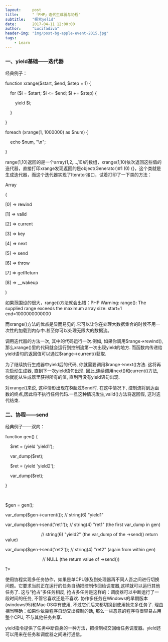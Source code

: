 ```yaml
---
layout:     post
title:      "「PHP」迭代生成器与协程"
subtitle:   "探索yelid"
date:       2017-04-11 12:00:00
author:     "Lucifadiva"
header-img: "img/post-bg-apple-event-2015.jpg"
tags:
    - Learn
---
```


> 


<div>
<h3>一、yield基础——迭代器</h3>
<p>经典例子：</p>
<p><?php</p>
<p>function xrange($start, $end, $step = 1) {</p>
<p>    for ($i = $start; $i <= $end; $i += $step) {</p>
<p>        yield $i;</p>
<p>    }</p>
<p>}</p></p>
<p></p>
<p>foreach (xrange(1, 1000000) as $num) {</p>
<p>    echo $num, "\n";</p>
<p>}</p>

<p>range(1,10)返回的是一个array(1,2,…,10)的数组，xrange(1,10)依次返回这些值的迭代器，直接打印xrange发现返回的是object(Generator)#1 (0) {}，这个类就是生成迭代器，而这个迭代器实现了Iterator接口，试着打印了一下类的方法：</p>
<p>Array</p>
<p>(</p>
<p>    [0] => rewind</p>
<p>    [1] => valid</p>
<p>    [2] => current</p>
<p>    [3] => key</p>
<p>    [4] => next</p>
<p>    [5] => send</p>
<p>    [6] => throw</p>
<p>    [7] => getReturn</p>
<p>    [8] => __wakeup</p>
<p>)</p>
<p>如果范围设的很大，range()方法就会出错：PHP Warning:  range(): The supplied range exceeds the maximum array size: start=1 end=1000000000000</p>
<p>而xrange()方法的优点是显而易见的.它可以让你在处理大数据集合的时候不用一次性的加载到内存中.甚至你可以处理无限大的数据流。</p>
调用迭代器的方法一次, 其中的代码运行一次.例如, 如果你调用$range->rewind(), 那么xrange()里的代码就会运行到控制流第一次出现yield的地方. 而函数内传递给yield语句的返回值可以通过$range->current()获取.</p>

<p>为了继续执行生成器中yield后的代码, 你就需要调用$range->next()方法. 这将再次启动生成器, 直到下一次yield语句出现. 因此,连续调用next()和current()方法, 你就能从生成器里获得所有的值, 直到再没有yield语句出现.</p>

<p>对xrange()来说, 这种情形出现在$i超过$end时. 在这中情况下, 控制流将到达函数的终点,因此将不执行任何代码.一旦这种情况发生,vaild()方法将返回假, 这时迭代结束.</p>
<h3>二、协程——send</h3>
<p>经典例子——双向：</p>
<p><?php</p>
<p>function gen() {</p>
<p>    $ret = (yield 'yield1');</p>
<p>    var_dump($ret);</p>
<p>    $ret = (yield 'yield2');</p>
<p>    var_dump($ret);</p>
<p>}</p>
<p> </p>
<p>$gen = gen();</p>
<p>var_dump($gen->current());    // string(6) "yield1"</p>
<p>var_dump($gen->send('ret1')); // string(4) "ret1"   (the first var_dump in gen)</p>
<p>                             // string(6) "yield2" (the var_dump of the ->send() return value)</p>
<p>var_dump($gen->send('ret2')); // string(4) "ret2"   (again from within gen)</p>
<p>                              // NULL               (the return value of ->send())</p>
<p>?></p>
<p>使用协程实现多任务协作，如果是单CPU涉及到处理器再不同人吾之间进行切换问题。它要求当前正在运行的任务自动把控制传回给调度器,这样就可以运行其他任务了. 这与“抢占”多任务相反, 抢占多任务是这样的：调度器可以中断运行了一段时间的任务, 不管它喜欢还是不喜欢. 协作多任务在Windows的早期版本(windows95)和Mac OS中有使用, 不过它们后来都切换到使用抢先多任务了. 理由相当明确：如果你依靠程序自动交出控制的话, 那么一些恶意的程序将很容易占用整个CPU, 不与其他任务共享.</p>
<p>yield指令提供了任务中断自身的一种方法，把控制权交回给任务调度器。yield还可以用来在任务和调度器之间进行通信。</p>

</div>




